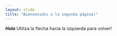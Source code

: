 ```yaml
---
layout: slide
title: "Bienvenidos a la segunda página!"
---
```

_**Hola**_
Utiliza la flecha hacia la izquierda para volver!
